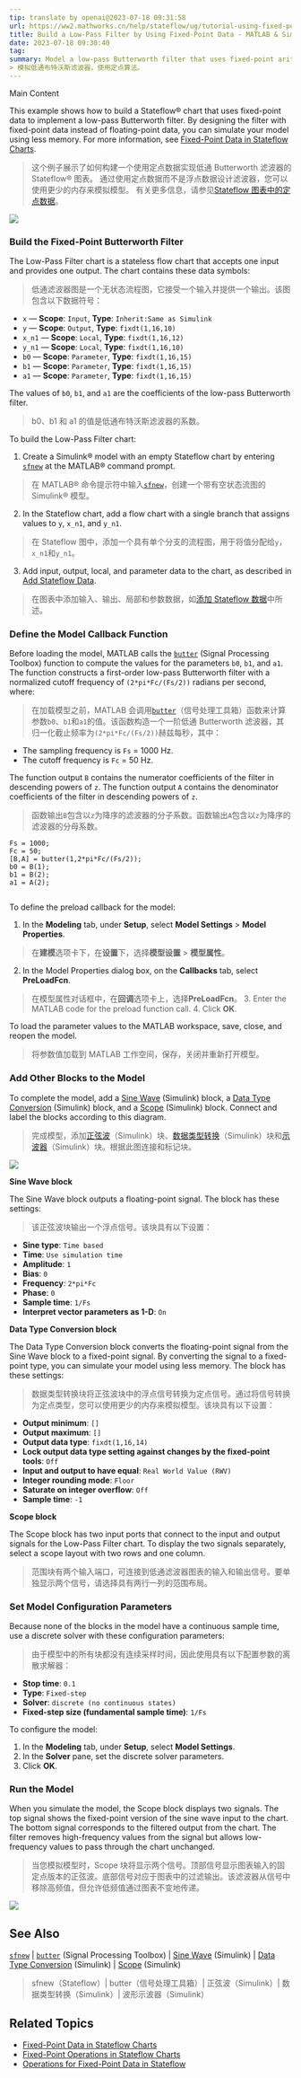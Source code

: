 ```yaml
---
tip: translate by openai@2023-07-18 09:31:58
url: https://ww2.mathworks.cn/help/stateflow/ug/tutorial-using-fixed-point-parameters-and-local-data.html
title: Build a Low-Pass Filter by Using Fixed-Point Data - MATLAB & Simulink - MathWorks 中国
date: 2023-07-18 09:30:40
tag:
summary: Model a low-pass Butterworth filter that uses fixed-point arithmetic.
> 模拟低通布特沃斯滤波器，使用定点算法。
---
```


Main Content

This example shows how to build a Stateflow® chart that uses fixed-point data to implement a low-pass Butterworth filter. By designing the filter with fixed-point data instead of floating-point data, you can simulate your model using less memory. For more information, see [Fixed-Point Data in Stateflow Charts](https://ww2.mathworks.cn/help/stateflow/ug/what-is-fixed-point-data.html).

> 这个例子展示了如何构建一个使用定点数据实现低通 Butterworth 滤波器的 Stateflow® 图表。 通过使用定点数据而不是浮点数据设计滤波器，您可以使用更少的内存来模拟模型。 有关更多信息，请参见[Stateflow 图表中的定点数据](https://ww2.mathworks.cn/help/stateflow/ug/what-is-fixed-point-data.html)。

![](https://ww2.mathworks.cn/help/examples/stateflow/win64/LowPassButterworthFilterExample_01.png)

### Build the Fixed-Point Butterworth Filter

The Low-Pass Filter chart is a stateless flow chart that accepts one input and provides one output. The chart contains these data symbols:

> 低通滤波器图是一个无状态流程图，它接受一个输入并提供一个输出。该图包含以下数据符号：

- `x` — **Scope**: `Input`, **Type**: `Inherit:Same as Simulink`
- `y` — **Scope**: `Output`, **Type**: `fixdt(1,16,10)`
- `x_n1` — **Scope**: `Local`, **Type**: `fixdt(1,16,12)`
- `y_n1` — **Scope**: `Local`, **Type**: `fixdt(1,16,10)`
- `b0` — **Scope**: `Parameter`, **Type**: `fixdt(1,16,15)`
- `b1` — **Scope**: `Parameter`, **Type**: `fixdt(1,16,15)`
- `a1` — **Scope**: `Parameter`, **Type**: `fixdt(1,16,15)`

The values of `b0`, `b1`, and `a1` are the coefficients of the low-pass Butterworth filter.

> b0、b1 和 a1 的值是低通布特沃斯滤波器的系数。

To build the Low-Pass Filter chart:

1.  Create a Simulink® model with an empty Stateflow chart by entering [`sfnew`](https://ww2.mathworks.cn/help/stateflow/ref/sfnew.html) at the MATLAB® command prompt.

> 在 MATLAB® 命令提示符中输入[`sfnew`](https://ww2.mathworks.cn/help/stateflow/ref/sfnew.html)，创建一个带有空状态流图的 Simulink® 模型。

2.  In the Stateflow chart, add a flow chart with a single branch that assigns values to `y`, `x_n1`, and `y_n1`.

> 在 Stateflow 图中，添加一个具有单个分支的流程图，用于将值分配给`y`，`x_n1`和`y_n1`。

3.  Add input, output, local, and parameter data to the chart, as described in [Add Stateflow Data](https://ww2.mathworks.cn/help/stateflow/ug/adding-data.html).

> 在图表中添加输入、输出、局部和参数数据，如[添加 Stateflow 数据](https://ww2.mathworks.cn/help/stateflow/ug/adding-data.html)中所述。

### Define the Model Callback Function

Before loading the model, MATLAB calls the [`butter`](https://ww2.mathworks.cn/help/signal/ref/butter.html) (Signal Processing Toolbox) function to compute the values for the parameters `b0`, `b1`, and `a1`. The function constructs a first-order low-pass Butterworth filter with a normalized cutoff frequency of `(2*pi*Fc/(Fs/2))` radians per second, where:

> 在加载模型之前，MATLAB 会调用[`butter`](https://ww2.mathworks.cn/help/signal/ref/butter.html)（信号处理工具箱）函数来计算参数`b0`、`b1`和`a1`的值。该函数构造一个一阶低通 Butterworth 滤波器，其归一化截止频率为`(2*pi*Fc/(Fs/2))`赫兹每秒，其中：

- The sampling frequency is `Fs` = 1000 Hz.
- The cutoff frequency is `Fc` = 50 Hz.

The function output `B` contains the numerator coefficients of the filter in descending powers of `z`. The function output `A` contains the denominator coefficients of the filter in descending powers of `z`.

> 函数输出`B`包含以`z`为降序的滤波器的分子系数。函数输出`A`包含以`z`为降序的滤波器的分母系数。

```
Fs = 1000;
Fc = 50;
[B,A] = butter(1,2*pi*Fc/(Fs/2));
b0 = B(1);
b1 = B(2);
a1 = A(2);


```

To define the preload callback for the model:

1.  In the **Modeling** tab, under **Setup**, select **Model Settings** > **Model Properties**.

> 在**建模**选项卡下，在**设置**下，选择**模型设置** > **模型属性**。

2.  In the Model Properties dialog box, on the **Callbacks** tab, select **PreLoadFcn**.

> 在模型属性对话框中，在**回调**选项卡上，选择**PreLoadFcn**。 3. Enter the MATLAB code for the preload function call. 4. Click **OK**.

To load the parameter values to the MATLAB workspace, save, close, and reopen the model.

> 将参数值加载到 MATLAB 工作空间，保存，关闭并重新打开模型。

### Add Other Blocks to the Model

To complete the model, add a [Sine Wave](https://ww2.mathworks.cn/help/simulink/slref/sinewave.html) (Simulink) block, a [Data Type Conversion](https://ww2.mathworks.cn/help/simulink/slref/datatypeconversion.html) (Simulink) block, and a [Scope](https://ww2.mathworks.cn/help/simulink/slref/scope.html) (Simulink) block. Connect and label the blocks according to this diagram.

> 完成模型，添加[正弦波](https://ww2.mathworks.cn/help/simulink/slref/sinewave.html)（Simulink）块、[数据类型转换](https://ww2.mathworks.cn/help/simulink/slref/datatypeconversion.html)（Simulink）块和[示波器](https://ww2.mathworks.cn/help/simulink/slref/scope.html)（Simulink）块。根据此图连接和标记块。

![](https://ww2.mathworks.cn/help/examples/stateflow/win64/LowPassButterworthFilterExample_02.png)

**Sine Wave block**

The Sine Wave block outputs a floating-point signal. The block has these settings:

> 该正弦波块输出一个浮点信号。该块具有以下设置：

- **Sine type**: `Time based`
- **Time**: `Use simulation time`
- **Amplitude**: `1`
- **Bias**: `0`
- **Frequency**: `2*pi*Fc`
- **Phase**: `0`
- **Sample time**: `1/Fs`
- **Interpret vector parameters as 1-D**: `On`

**Data Type Conversion block**

The Data Type Conversion block converts the floating-point signal from the Sine Wave block to a fixed-point signal. By converting the signal to a fixed-point type, you can simulate your model using less memory. The block has these settings:

> 数据类型转换块将正弦波块中的浮点信号转换为定点信号。通过将信号转换为定点类型，您可以使用更少的内存来模拟模型。该块具有以下设置：

- **Output minimum**: `[]`
- **Output maximum**: `[]`
- **Output data type**: `fixdt(1,16,14)`
- **Lock output data type setting against changes by the fixed-point tools**: `Off`
- **Input and output to have equal**: `Real World Value (RWV)`
- **Integer rounding mode**: `Floor`
- **Saturate on integer overflow**: `Off`
- **Sample time**: `-1`

**Scope block**

The Scope block has two input ports that connect to the input and output signals for the Low-Pass Filter chart. To display the two signals separately, select a scope layout with two rows and one column.

> 范围块有两个输入端口，可连接到低通滤波器图表的输入和输出信号。要单独显示两个信号，请选择具有两行一列的范围布局。

### Set Model Configuration Parameters

Because none of the blocks in the model have a continuous sample time, use a discrete solver with these configuration parameters:

> 由于模型中的所有块都没有连续采样时间，因此使用具有以下配置参数的离散求解器：

- **Stop time**: `0.1`
- **Type**: `Fixed-step`
- **Solver**: `discrete (no continuous states)`
- **Fixed-step size (fundamental sample time)**: `1/Fs`

To configure the model:

1.  In the **Modeling** tab, under **Setup**, select **Model Settings**.
2.  In the **Solver** pane, set the discrete solver parameters.
3.  Click **OK**.

### Run the Model

When you simulate the model, the Scope block displays two signals. The top signal shows the fixed-point version of the sine wave input to the chart. The bottom signal corresponds to the filtered output from the chart. The filter removes high-frequency values from the signal but allows low-frequency values to pass through the chart unchanged.

> 当您模拟模型时，Scope 块将显示两个信号。顶部信号显示图表输入的固定点版本的正弦波。底部信号对应于图表中的过滤输出。该滤波器从信号中移除高频值，但允许低频值通过图表不变地传递。

![](https://ww2.mathworks.cn/help/examples/stateflow/win64/LowPassButterworthFilterExample_03.png)

## See Also

[`sfnew`](https://ww2.mathworks.cn/help/stateflow/ref/sfnew.html) | [`butter`](https://ww2.mathworks.cn/help/signal/ref/butter.html) (Signal Processing Toolbox) | [Sine Wave](https://ww2.mathworks.cn/help/simulink/slref/sinewave.html) (Simulink) | [Data Type Conversion](https://ww2.mathworks.cn/help/simulink/slref/datatypeconversion.html) (Simulink) | [Scope](https://ww2.mathworks.cn/help/simulink/slref/scope.html) (Simulink)

> sfnew（Stateflow）| butter（信号处理工具箱）| 正弦波（Simulink）| 数据类型转换（Simulink）| 波形示波器（Simulink）

## Related Topics

- [Fixed-Point Data in Stateflow Charts](https://ww2.mathworks.cn/help/stateflow/ug/what-is-fixed-point-data.html)
- [Fixed-Point Operations in Stateflow Charts](https://ww2.mathworks.cn/help/stateflow/ug/how-fixed-point-data-works-in-stateflow-charts.html)
- [Operations for Fixed-Point Data in Stateflow](https://ww2.mathworks.cn/help/stateflow/ug/operations-for-fixed-point-data.html)
